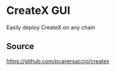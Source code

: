 # CreateX GUI

Easily deploy CreateX on any chain

## Source

https://github.com/pcaversaccio/createx